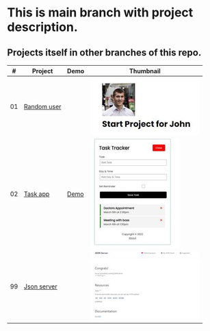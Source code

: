 # This is main branch with project description.
## Projects itself in other branches of this repo.

|  #  | Project  | Demo          |Thumbnail|
| :-: | -------- | ------------- |---------|
|01| [Random user](https://github.com/xml12333/vueJS.git/tree/01-random-user)| | ![Thumbnail](info/01-random-user/info_thumbnail.jpg)|
|02| [Task app](https://github.com/xml12333/vueJS.git/tree/02-task-app)| [Demo](https://nikt-vue-task-app.netlify.app/)| ![Thumbnail](info/02-task-app/info_thumbnail.jpg)|
|99| [Json server](https://github.com/xml12333/vueJS.git/tree/99-json-server)| | ![Thumbnail](info/99-json-server/info_thumbnail.jpg)|
